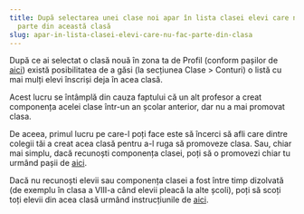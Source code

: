 ```yaml
---
title: După selectarea unei clase noi apar în lista clasei elevi care nu fac
  parte din această clasă
slug: apar-in-lista-clasei-elevi-care-nu-fac-parte-din-clasa
---
```

După ce ai selectat o clasă nouă în zona ta de Profil (conform pașilor de [aici](/intrebari-frecvente/cum-modific-structura-claselor-mele/)) există posibilitatea de a găsi  (la secțiunea Clase > Conturi) o listă cu mai mulți elevi înscriși deja în acea clasă.

Acest lucru se întâmplă din cauza faptului că un alt profesor a creat componența acelei clase într-un an școlar anterior, dar nu a mai promovat clasa.

De aceea, primul lucru pe care-l poți face este să încerci să afli care dintre colegii tăi a creat acea clasă pentru a-l ruga să promoveze clasa. Sau, chiar mai simplu, dacă recunoști componența clasei, poți să o promovezi chiar tu urmând pașii de [aici](/intrebari-frecvente/cum-promovez-o-clasa-sau-modific-litera-si-anul-clasei/).

Dacă nu recunoști elevii sau componența clasei a fost între timp dizolvată (de exemplu în clasa a VIII-a când elevii pleacă la alte școli), poți să scoți toți elevii din acea clasă urmând instrucțiunile de [aici](/intrebari-frecvente/cum-pot-scoate-contul-unui-elev-din-clasa-mea/).